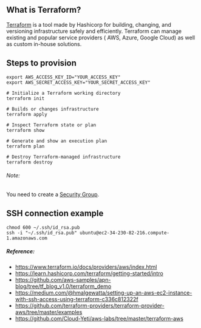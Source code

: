 ## What is Terraform? 

[Terraform](https://www.terraform.io) is a tool made by Hashicorp for building, changing, and versioning infrastructure safely and efficiently.
Terraform can manage existing and popular service providers ( AWS, Azure, Google Cloud) as well as custom in-house solutions.

## Steps to provision
```shell script
export AWS_ACCESS_KEY_ID="YOUR_ACCESS_KEY"
export AWS_SECRET_ACCESS_KEY="YOUR_SECRET_ACCESS_KEY"

# Initialize a Terraform working directory
terraform init

# Builds or changes infrastructure
terraform apply

# Inspect Terraform state or plan
terraform show

# Generate and show an execution plan
terraform plan

# Destroy Terraform-managed infrastructure
terraform destroy
```

###### Note:
You need to create a [Security Group](https://console.aws.amazon.com/ec2/v2/home?region=us-east-1#SecurityGroups:sort=groupId).

## SSH connection example
```shell script
chmod 600 ~/.ssh/id_rsa.pub
ssh -i "~/.ssh/id_rsa.pub" ubuntu@ec2-34-230-82-216.compute-1.amazonaws.com
```

##### Reference:
- https://www.terraform.io/docs/providers/aws/index.html
- https://learn.hashicorp.com/terraform/getting-started/intro
- https://github.com/aws-samples/apn-blog/tree/tf_blog_v1.0/terraform_demo
- https://medium.com/@hmalgewatta/setting-up-an-aws-ec2-instance-with-ssh-access-using-terraform-c336c812322f
- https://github.com/terraform-providers/terraform-provider-aws/tree/master/examples
- https://github.com/Cloud-Yeti/aws-labs/tree/master/terraform-aws
